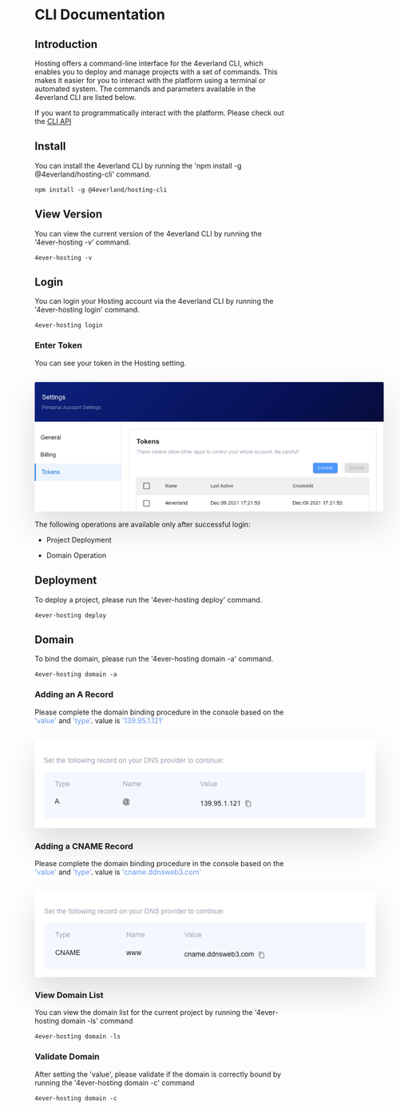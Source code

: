 # CLI Documentation

## Introduction

Hosting offers a command-line interface for the 4everland CLI, which enables you to deploy and manage projects with a set of commands. This makes it easier for you to interact with the platform using a terminal or automated system. The commands and parameters available in the 4everland CLI are listed below.

If you want to programmatically interact with the platform. Please check out the [CLI API](/api/cli/Auth.html)

## Install

You can install the 4everland CLI by running the 'npm install -g @4everland/hosting-cli' command.

```
npm install -g @4everland/hosting-cli
```

## View Version

You can view the current version of the 4everland CLI by running the '4ever-hosting -v' command.

```
4ever-hosting -v
```

## Login

You can login your Hosting account via the 4everland CLI by running the '4ever-hosting login' command.

```
4ever-hosting login
```

### Enter Token

You can see your token in the Hosting setting.

<img style="max-width:700px;margin-top:15px;box-shadow:0 30px 60px rgba(0,0,0,0.12);" src="../../assets/api/getToken.png"/>

The following operations are available only after successful login:

- Project Deployment

- Domain Operation

## Deployment

To deploy a project, please run the '4ever-hosting deploy' command.

```
4ever-hosting deploy
```

## Domain

To bind the domain, please run the '4ever-hosting domain -a' command.

```
4ever-hosting domain -a
```

### Adding an A Record

Please complete the domain binding procedure in the console based on the <font color='cornflowerblue'>'value'</font> and <font color='cornflowerblue'>'type'</font>. value is <font color='cornflowerblue'>'139.95.1.121'</font>

<img style="max-width:700px;margin-top:15px;box-shadow:0 30px 60px rgba(0,0,0,0.12);" src="../../assets/api/domainA.png"/>

### Adding a CNAME Record

Please complete the domain binding procedure in the console based on the <font color='cornflowerblue'>'value'</font> and <font color='cornflowerblue'>'type'</font>. value is <font color='cornflowerblue'>'cname.ddnsweb3.com' </font>

<img style="max-width:700px;margin-top:15px;box-shadow:0 30px 60px rgba(0,0,0,0.12);" src="../../assets/api/domainCNAME.png"/>

### View Domain List

You can view the domain list for the current project by running the '4ever-hosting domain -ls' command

```
4ever-hosting domain -ls
```

### Validate Domain

After setting the 'value', please validate if the domain is correctly bound by running the '4ever-hosting domain -c' command

```
4ever-hosting domain -c
```
